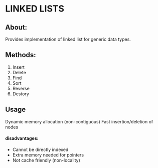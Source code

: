 # LINKED LISTS

## About:
Provides implementation of linked list for generic data types.

## Methods:
1. Insert
2. Delete
3. Find
4. Sort
5. Reverse
6. Destory

## Usage
Dynamic memory allocation (non-contiguous)
Fast insertion/deletion of nodes

#### disadvantages:
- Cannot be directly indexed
- Extra memory needed for pointers
- Not cache friendly (non-locality)


